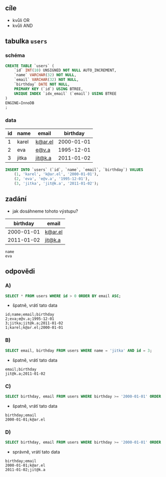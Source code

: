 ## cíle

 - kvůli OR
 - kvůli AND

## tabulka `users`

### schéma

```sql
CREATE TABLE `users` (
	`id` INT(10) UNSIGNED NOT NULL AUTO_INCREMENT,
	`name` VARCHAR(32) NOT NULL,
	`email` VARCHAR(32) NOT NULL,
	`birthday` DATE NOT NULL,
	PRIMARY KEY (`id`) USING BTREE,
	UNIQUE INDEX `idx_email` (`email`) USING BTREE
)
ENGINE=InnoDB
;
```

### data

| id  | name  | email   | birthday   |
|-----|-------|---------|------------|
| 1   | karel | k@ar.el | 2000-01-01 |
| 2   | eva   | e@v.a   | 1995-12-01 |
| 3   | jitka | jit@k.a | 2011-01-02 |

```sql
INSERT INTO `users` (`id`, `name`, `email`, `birthday`) VALUES
	(1, 'karel', 'k@ar.el', '2000-01-01'),
	(2, 'eva', 'e@v.a', '1995-12-01'),
	(3, 'jitka', 'jit@k.a', '2011-01-02');
```

## zadání

- jak dosáhneme tohoto výstupu?

| birthday   | email   |
|------------|---------|
| 2000-01-01 | k@ar.el |
| 2011-01-02 | jit@k.a |

```
name
eva
```

## odpovědi

### A)

```sql
SELECT * FROM users WHERE id > 0 ORDER BY email ASC;
```

- špatně, vrátí tato data

```
id;name;email;birthday
2;eva;e@v.a;1995-12-01
3;jitka;jit@k.a;2011-01-02
1;karel;k@ar.el;2000-01-01
```

### B)

```sql
SELECT email, birthday FROM users WHERE name = 'jitka' AND id = 3;
```

- špatně, vrátí tato data

```
email;birthday
jit@k.a;2011-01-02
```

### C)

```sql
SELECT birthday, email FROM users WHERE birthday >= '2000-01-01' ORDER BY email DESC LIMIT 1;
```

- špatně, vrátí tato data

```
birthday;email
2000-01-01;k@ar.el
```


### D)

```sql
SELECT birthday, email FROM users WHERE birthday >= '2000-01-01' ORDER BY email DESC LIMIT 100;
```

- správně, vrátí tato data

```
birthday;email
2000-01-01;k@ar.el
2011-01-02;jit@k.a
```
